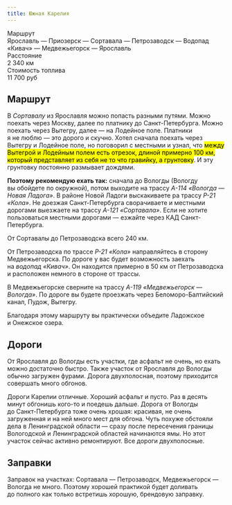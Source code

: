 ```yaml
---
title: Южная Карелия
---
```

<div class="properties">
  <div class="properties__property">
    <div class="properties__title">
      <div class="properties__title-wrapper">Маршрут</div>
    </div>
    <div class="properties__value">Ярославль — Приозерск — Сортавала — Петрозаводск — Водопад «Кивач» — Медвежьегорск — Ярославль</div>
  </div>
  <div class="properties__property">
    <div class="properties__title">
      <div class="properties__title-wrapper">Расстояние</div>
    </div>
    <div class="properties__value">2 340 км</div>
  </div>
  <div class="properties__property">
    <div class="properties__title">
      <div class="properties__title-wrapper">Стоимость топлива</div>
    </div>
    <div class="properties__value">11 700 руб</div>
  </div>
</div>

## Маршрут
В _Сортавалу_ из Ярославля можно попасть разными путями. Можно поехать через Москву, далее по платнику до Санкт-Петербурга. Можно поехать через Вытегру, далее — на Лодейное поле. Платники я не люблю — это дорого и скучно. Хотел сначала поехать через Вытегру и Лодейное поле, но поговорил с местными и узнал, что <mark>между Вытегрой и Лодейным полем есть отрезок, длиной примерно 100 км, который представляет из себя не то что гравийку, а грунтовку</mark>. И эту грунтовку постоянно размывает дождями.

**Поэтому рекомендую ехать так:** сначала до Вологды (Вологду вы обойдете по окружной), потом выходите на трассу _А-114 «Вологда — Новая Ладога»_. В районе Новой Ладоги выскакиваете ра трассу _Р-21 «Кола»_. Не доезжая Санкт-Петербурга сворачиваете и местными дорогами выезжаете на трассу _А-121 «Сортавала»_. Если не хотите пользоваться местными дорогами — езжайте через КАД Санкт-Петербурга.

От Сортавалы до Петрозаводска всего 240 км.

От Петрозаводска по трассе _Р-21 «Кола»_ направляйтесь в сторону Медвежьегорска. По дороге у вас будет возможность заехать на _водопад «Кивач»_. Он находится примерно в 50 км от Петрозаводска и расположен немного в стороне от трассы.

В Медвежьегорске сверните на трассу _А-119 «Медвежьегорск — Вологда»_. По дороге вы будете проезжать через Беломоро-Балтийский канал, Пудож, Вытегру.

Благодаря этому маршруту вы практически объедите Ладожское и Онежское озера.

## Дороги
От Ярославля до Вологды есть участки, где асфальт не очень, но ехать можно достаточно быстро. Также участок от Ярославля до Вологды обычно загружен фурами. Дорога двухполосная, поэтому приходится совершать много обгонов.

Дороги Карелии отличные. Хороший асфальт и пусто. Раз в десять минут обгонишь кого-то и поедешь дальше. Дорога от Вологды до Санкт-Петербурга тоже очень хрошая: красивая, не очень загруженная и на ней много мест для обгона. Чуть похуже обстояли дела в Ленинградской области — сразу после пересечения границы Вологодской и Ленинградской областей начинаются ямы. Но этот участок сейчас активно ремонтируют. Все дороги двухполосные.

## Заправки
Заправок на участках: Сортавала — Петрозаводск, Медвежьегорск — Вологда не много. Поэтому хорошей практикой будет доливать до полного как только встретишь хорошую, брендовую заправку.
